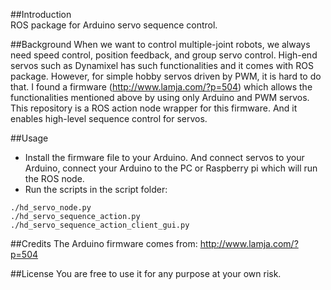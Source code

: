 ##Introduction  
ROS package for Arduino servo sequence control.

##Background
When we want to control multiple-joint robots, we always need speed control, position feedback, and group servo control. High-end servos such as Dynamixel has such functionalities and it comes with ROS package. However, for simple hobby servos driven by PWM, it is hard to do that. I found a firmware (http://www.lamja.com/?p=504) which allows the functionalities mentioned above by using only Arduino and PWM servos. This repository is a ROS action node wrapper for this firmware. And it
enables high-level sequence control for servos. 

##Usage
* Install the firmware file to your Arduino. And connect servos to your Arduino, connect your Arduino to the PC or Raspberry pi which will run the ROS node.
* Run the scripts in the script folder:
```
./hd_servo_node.py
./hd_servo_sequence_action.py
./hd_servo_sequence_action_client_gui.py
```

##Credits
The Arduino firmware comes from: http://www.lamja.com/?p=504

##License
You are free to use it for any purpose at your own risk.
